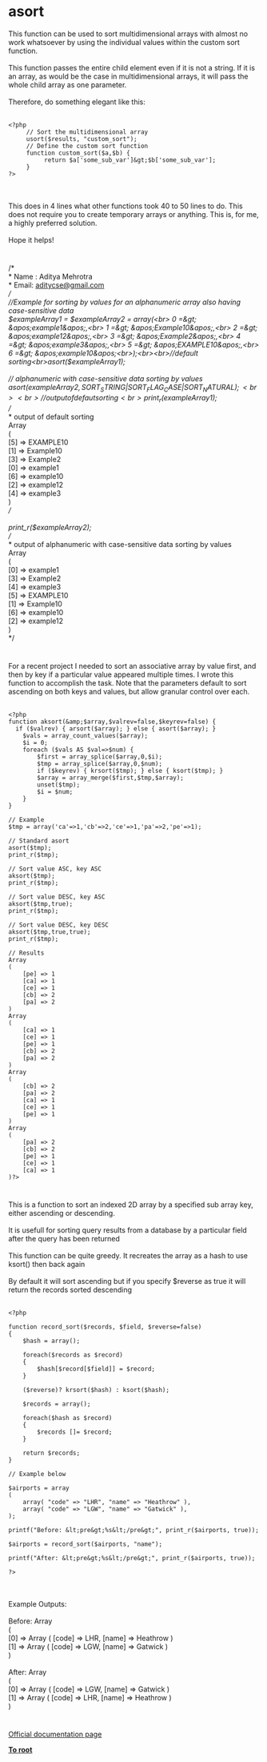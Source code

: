 # asort



This function can be used to sort multidimensional arrays with almost no work whatsoever by using the individual values within the custom sort function.<br><br>This function passes the entire child element even if it is not a string. If it is an array, as would be the case in multidimensional arrays, it will pass the whole child array as one parameter.<br><br>Therefore, do something elegant like this:<br><br>

```
<?php
     // Sort the multidimensional array
     usort($results, "custom_sort");
     // Define the custom sort function
     function custom_sort($a,$b) {
          return $a['some_sub_var']&gt;$b['some_sub_var'];
     }
?>
```
<br><br>This does in 4 lines what other functions took 40 to 50 lines to do. This does not require you to create temporary arrays or anything. This is, for me, a highly preferred solution.<br><br>Hope it helps!  

#

/*<br> * Name : Aditya Mehrotra <br> * Email: aditycse@gmail.com<br> */<br>//Example for sorting by values for an alphanumeric array also having case-sensitive data<br>$exampleArray1 = $exampleArray2 = array(<br>    0 =&gt; &apos;example1&apos;,<br>    1 =&gt; &apos;Example10&apos;,<br>    2 =&gt; &apos;example12&apos;,<br>    3 =&gt; &apos;Example2&apos;,<br>    4 =&gt; &apos;example3&apos;,<br>    5 =&gt; &apos;EXAMPLE10&apos;,<br>    6 =&gt; &apos;example10&apos;<br>);<br><br>//default sorting<br>asort($exampleArray1);<br><br>// alphanumeric with case-sensitive data sorting by values<br>asort($exampleArray2, SORT_STRING | SORT_FLAG_CASE | SORT_NATURAL);<br><br>//output of defaut sorting<br>print_r($exampleArray1);<br>/*<br> * output of default sorting<br>  Array<br>  (<br>  [5] =&gt; EXAMPLE10<br>  [1] =&gt; Example10<br>  [3] =&gt; Example2<br>  [0] =&gt; example1<br>  [6] =&gt; example10<br>  [2] =&gt; example12<br>  [4] =&gt; example3<br>  )<br> */<br><br>print_r($exampleArray2);<br>/*<br> * output of alphanumeric with case-sensitive data sorting by values<br> Array<br>(<br>    [0] =&gt; example1<br>    [3] =&gt; Example2<br>    [4] =&gt; example3<br>    [5] =&gt; EXAMPLE10<br>    [1] =&gt; Example10<br>    [6] =&gt; example10<br>    [2] =&gt; example12<br>)<br> */  

#

For a recent project I needed to sort an associative array by value first, and then by key if a particular value appeared multiple times. I wrote this function to accomplish the task. Note that the parameters default to sort ascending on both keys and values, but allow granular control over each.<br><br>

```
<?php
function aksort(&amp;$array,$valrev=false,$keyrev=false) {
  if ($valrev) { arsort($array); } else { asort($array); }
    $vals = array_count_values($array);
    $i = 0;
    foreach ($vals AS $val=>$num) {
        $first = array_splice($array,0,$i);
        $tmp = array_splice($array,0,$num);
        if ($keyrev) { krsort($tmp); } else { ksort($tmp); }
        $array = array_merge($first,$tmp,$array);
        unset($tmp);
        $i = $num;
    }
}

// Example
$tmp = array('ca'=>1,'cb'=>2,'ce'=>1,'pa'=>2,'pe'=>1);

// Standard asort
asort($tmp);
print_r($tmp);

// Sort value ASC, key ASC
aksort($tmp);
print_r($tmp);

// Sort value DESC, key ASC
aksort($tmp,true);
print_r($tmp);

// Sort value DESC, key DESC
aksort($tmp,true,true);
print_r($tmp);

// Results
Array
(
    [pe] => 1
    [ca] => 1
    [ce] => 1
    [cb] => 2
    [pa] => 2
)
Array
(
    [ca] => 1
    [ce] => 1
    [pe] => 1
    [cb] => 2
    [pa] => 2
)
Array
(
    [cb] => 2
    [pa] => 2
    [ca] => 1
    [ce] => 1
    [pe] => 1
)
Array
(
    [pa] => 2
    [cb] => 2
    [pe] => 1
    [ce] => 1
    [ca] => 1
)?>
```
  

#

This is a function to sort an indexed 2D array by a specified sub array key, either ascending or descending.<br><br>It is usefull for sorting query results from a database by a particular field after the query has been returned<br><br>This function can be quite greedy. It recreates the array as a hash to use ksort() then back again<br><br>By default it will sort ascending but if you specify $reverse as true it will return the records sorted descending <br><br>

```
<?php

function record_sort($records, $field, $reverse=false)
{
    $hash = array();
    
    foreach($records as $record)
    {
        $hash[$record[$field]] = $record;
    }
    
    ($reverse)? krsort($hash) : ksort($hash);
    
    $records = array();
    
    foreach($hash as $record)
    {
        $records []= $record;
    }
    
    return $records;
}

// Example below

$airports = array
(
    array( "code" => "LHR", "name" => "Heathrow" ),
    array( "code" => "LGW", "name" => "Gatwick" ),
);

printf("Before: &lt;pre&gt;%s&lt;/pre&gt;", print_r($airports, true));

$airports = record_sort($airports, "name");

printf("After: &lt;pre&gt;%s&lt;/pre&gt;", print_r($airports, true));

?>
```
<br><br>Example Outputs:<br><br>Before: Array<br>(<br>    [0] =&gt; Array ( [code] =&gt; LHR, [name] =&gt; Heathrow )<br>    [1] =&gt; Array ( [code] =&gt; LGW, [name] =&gt; Gatwick )<br>)<br><br>After: Array<br>(<br>    [0] =&gt; Array ( [code] =&gt; LGW, [name] =&gt; Gatwick )<br>    [1] =&gt; Array ( [code] =&gt; LHR, [name] =&gt; Heathrow )<br>)  

#

[Official documentation page](https://www.php.net/manual/en/function.asort.php)

**[To root](/README.md)**
